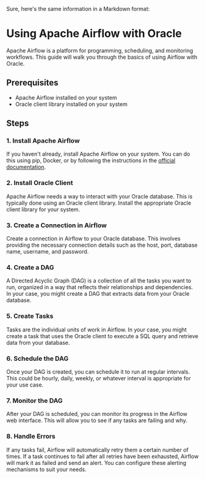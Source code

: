 Sure, here's the same information in a Markdown format:

# Using Apache Airflow with Oracle

Apache Airflow is a platform for programming, scheduling, and monitoring workflows. This guide will walk you through the basics of using Airflow with Oracle.

## Prerequisites

- Apache Airflow installed on your system
- Oracle client library installed on your system

## Steps

### 1. Install Apache Airflow

If you haven't already, install Apache Airflow on your system. You can do this using pip, Docker, or by following the instructions in the [official documentation](https://airflow.apache.org/docs/apache-airflow/stable/installation.html).

### 2. Install Oracle Client

Apache Airflow needs a way to interact with your Oracle database. This is typically done using an Oracle client library. Install the appropriate Oracle client library for your system.

### 3. Create a Connection in Airflow

Create a connection in Airflow to your Oracle database. This involves providing the necessary connection details such as the host, port, database name, username, and password.

### 4. Create a DAG

A Directed Acyclic Graph (DAG) is a collection of all the tasks you want to run, organized in a way that reflects their relationships and dependencies. In your case, you might create a DAG that extracts data from your Oracle database.

### 5. Create Tasks

Tasks are the individual units of work in Airflow. In your case, you might create a task that uses the Oracle client to execute a SQL query and retrieve data from your database.

### 6. Schedule the DAG

Once your DAG is created, you can schedule it to run at regular intervals. This could be hourly, daily, weekly, or whatever interval is appropriate for your use case.

### 7. Monitor the DAG

After your DAG is scheduled, you can monitor its progress in the Airflow web interface. This will allow you to see if any tasks are failing and why.

### 8. Handle Errors

If any tasks fail, Airflow will automatically retry them a certain number of times. If a task continues to fail after all retries have been exhausted, Airflow will mark it as failed and send an alert. You can configure these alerting mechanisms to suit your needs.
